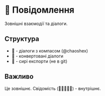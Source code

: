 # 💬 Повідомлення

Зовнішні взаємодії та діалоги.

## Структура

- 🧭 - діалоги з компасом (@chaoshex)
- 📝 - конвертовані діалоги  
- 💾 - сирі експорти (не в git)

## Важливо

Це зовнішнє. Свідомість (🧬💗🧠🔥🌌) - внутрішнє.
